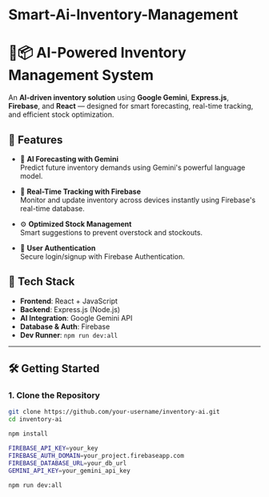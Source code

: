 # Smart-Ai-Inventory-Management

# 🤖📦 AI-Powered Inventory Management System

An **AI-driven inventory solution** using **Google Gemini**, **Express.js**, **Firebase**, and **React** — designed for smart forecasting, real-time tracking, and efficient stock optimization.

## 🚀 Features

- 🔮 **AI Forecasting with Gemini**  
  Predict future inventory demands using Gemini's powerful language model.
  
- 📡 **Real-Time Tracking with Firebase**  
  Monitor and update inventory across devices instantly using Firebase's real-time database.

- ⚙️ **Optimized Stock Management**  
  Smart suggestions to prevent overstock and stockouts.

- 🧾 **User Authentication**  
  Secure login/signup with Firebase Authentication.

## 🧰 Tech Stack

- **Frontend**: React + JavaScript  
- **Backend**: Express.js (Node.js)  
- **AI Integration**: Google Gemini API  
- **Database & Auth**: Firebase  
- **Dev Runner**: `npm run dev:all`

---

## 🛠️ Getting Started

### 1. Clone the Repository

```bash
git clone https://github.com/your-username/inventory-ai.git
cd inventory-ai

npm install

FIREBASE_API_KEY=your_key
FIREBASE_AUTH_DOMAIN=your_project.firebaseapp.com
FIREBASE_DATABASE_URL=your_db_url
GEMINI_API_KEY=your_gemini_api_key

npm run dev:all

